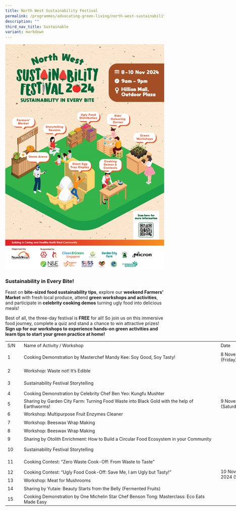 ```yaml
---
title: North West Sustainability Festival
permalink: /programmes/advocating-green-living/north-west-sustainability-festival/
description: ""
third_nav_title: Sustainable
variant: markdown
---
```

![](/images/Sust_Fest_2024_Poster.jpg)
### **Sustainability in Every Bite!**

Feast on **bite-sized food sustainability tips**, explore our **weekend Farmers’ Market** with fresh local produce, attend **green workshops and activities**, and participate in **celebrity cooking demos** turning ugly food into delicious meals!

Best of all, the three-day festival is **FREE** for all! So join us on this immersive food journey, complete a quiz and stand a chance to win attractive prizes! **Sign up for our workshops to experience hands-on green activities and learn tips to start your green practice at home!**

<table style="border-collapse:collapse;width:986pt" width="1315"><colgroup><col style="width:30pt" width="40"><col style="width:523pt" width="697"><col span="2" style="width:104pt" width="139"><col style="width:225pt" width="300"></colgroup><tbody><tr style="height:15.75pt" height="21"><td style="width:30pt;height:15.75pt" class="xl17" height="21" width="40">S/N</td><td style="width:523pt" class="xl18" width="697">Name of Activity / Workshop</td><td style="width:104pt" class="xl17" width="139">Date</td><td style="width:104pt" class="xl17" width="139">Date &amp; Time</td><td style="width:225pt" class="xl19" width="300">Go Link</td></tr><tr style="height:15.75pt" height="21"><td style="width:30pt;height:31.5pt" class="xl55" height="42" width="40" rowspan="2">1</td><td style="width:523pt;height:31.5pt" class="xl57" height="42" width="697" rowspan="2">Cooking Demonstration by Masterchef Mandy Kee: Soy Good, Soy Tasty!</td><td style="width:104pt;height:31.5pt" class="xl52" height="42" width="139" rowspan="2">8 November 2024 (Friday)</td><td style="width:104pt;height:31.5pt" class="xl47" height="42" width="139" rowspan="2">7.30pm – 9.00pm</td><td style="width:225pt;height:31.5pt" class="xl49" height="42" width="300" rowspan="2"><a href="https://go.gov.sg/cookingdemo-chefmandykee">https://go.gov.sg/cookingdemo-chefmandykee</a></td></tr><tr style="height:15.75pt" height="21"></tr><tr style="height:15.75pt" height="21"><td style="height:15.75pt" class="xl21" height="21">2</td><td class="xl22">Workshop: Waste not! It’s Edible</td><td style="width:104pt;height:126.0pt" class="xl52" height="168" width="139" rowspan="8">9 November 2024 (Saturday)</td><td class="xl23">10.00am – 11.00am</td><td class="xl24"><a href="https://go.gov.sg/wastenot-itsedible">https://go.gov.sg/wastenot-itsedible</a></td></tr><tr style="height:15.75pt" height="21"><td style="height:15.75pt" class="xl25" height="21">3</td><td class="xl26">Sustainability Festival Storytelling</td><td class="xl23">10.00am – 11.00am</td><td class="xl24"><a href="https://go.gov.sg/sustfeststorytelling-session1">https://go.gov.sg/sustfeststorytelling-session1</a></td></tr><tr style="height:15.75pt" height="21"><td style="width:30pt;height:15.75pt" class="xl27" height="21" width="40">4</td><td class="xl28">Cooking Demonstration by Celebrity Chef Ben Yeo: Kungfu Mushter</td><td class="xl23">12.00pm – 1.00pm</td><td class="xl24"><a href="https://go.gov.sg/cookingdemo-chefbenyeo">https://go.gov.sg/cookingdemo-chefbenyeo</a></td></tr><tr style="height:15.75pt" height="21"><td style="height:15.75pt" class="xl29" height="21">5</td><td class="xl30">Sharing by Garden City Farm: Turning Food Waste into Black Gold with the help of Earthworms!</td><td class="xl23">1.00pm – 2.00pm</td><td class="xl24"><a href="https://go.gov.sg/turnfoodwasteintoblackgold">https://go.gov.sg/turnfoodwasteintoblackgold</a></td></tr><tr style="height:15.75pt" height="21"><td style="height:15.75pt" class="xl21" height="21">6</td><td class="xl22">Workshop: Multipurpose Fruit Enzymes Cleaner</td><td class="xl23">2.00pm – 3.00pm</td><td class="xl24"><a href="https://go.gov.sg/multipurposefruitenzymescleaner">https://go.gov.sg/multipurposefruitenzymescleaner</a></td></tr><tr style="height:15.75pt" height="21"><td style="height:15.75pt" class="xl21" height="21">7</td><td class="xl22">Workshop: Beeswax Wrap Making</td><td class="xl23">4.00pm – 5.00pm</td><td class="xl24"><a href="https://go.gov.sg/beeswrapwaxmaking-session1">https://go.gov.sg/beeswrapwaxmaking-session1</a></td></tr><tr style="height:15.75pt" height="21"><td style="height:15.75pt" class="xl21" height="21">8</td><td class="xl22">Workshop: Beeswax Wrap Making</td><td class="xl23">6.00pm – 7.00pm</td><td class="xl24"><a href="https://go.gov.sg/beeswrapwaxmaking-session2">https://go.gov.sg/beeswrapwaxmaking-session2</a></td></tr><tr style="height:15.75pt" height="21"><td style="height:15.75pt" class="xl29" height="21">9</td><td class="xl30">Sharing by Otolith Enrichment: How to Build a Circular Food Ecosystem in your Community</td><td class="xl23">6.00pm – 7.00pm</td><td class="xl24"><a href="https://go.gov.sg/howtobuildcircularfoodeconomy">https://go.gov.sg/howtobuildcircularfoodeconomy</a></td></tr><tr style="height:15.75pt" height="21"><td style="height:15.75pt" class="xl25" height="21">10</td><td class="xl26">Sustainability Festival Storytelling</td><td style="width:104pt;height:94.5pt" class="xl52" height="126" width="139" rowspan="6">10 November 2024 (Sunday)</td><td class="xl23">10.00am – 11.00am</td><td class="xl24"><a href="https://go.gov.sg/sustfeststorytelling-session3">https://go.gov.sg/sustfeststorytelling-session3</a></td></tr><tr style="height:15.75pt" height="21"><td style="width:30pt;height:15.75pt" class="xl31" height="21" width="40">11</td><td class="xl32">Cooking Contest: “Zero Waste Cook-Off: From Waste to Taste”</td><td class="xl23">10.30am – 11.45am</td><td class="xl24"><a href="https://go.gov.sg/zerowastecookingcontest">https://go.gov.sg/zerowastecookingcontest</a></td></tr><tr style="height:15.75pt" height="21"><td style="width:30pt;height:15.75pt" class="xl31" height="21" width="40">12</td><td class="xl32">Cooking Contest: “Ugly Food Cook-Off: Save Me, I am Ugly but Tasty!”</td><td class="xl23">1.00pm – 2.15pm</td><td class="xl24"><a href="https://go.gov.sg/uglyfoodcookingcontest">https://go.gov.sg/uglyfoodcookingcontest</a></td></tr><tr style="height:15.75pt" height="21"><td style="height:15.75pt" class="xl21" height="21">13</td><td class="xl22">Workshop: Meat for Mushrooms</td><td class="xl23">3.00pm – 4.30pm</td><td class="xl24"><a href="https://go.gov.sg/meatformushrooms">https://go.gov.sg/meatformushrooms</a></td></tr><tr style="height:15.75pt" height="21"><td style="height:15.75pt" class="xl29" height="21">14</td><td class="xl30">Sharing by Yutaie: Beauty Starts from the Belly (Fermented Fruits)</td><td class="xl23">4.00pm – 5.00pm</td><td class="xl24"><a href="https://go.gov.sg/beautystartsfromthebelly">https://go.gov.sg/beautystartsfromthebelly</a></td></tr><tr style="height:15.75pt" height="21"><td style="height:15.75pt" class="xl33" height="21">15</td><td class="xl28">Cooking Demonstration by One Michelin Star Chef Benson Tong: Masterclass: Eco Eats Made Easy</td><td class="xl23">5.00pm – 6.30pm</td><td class="xl24"><a href="https://go.gov.sg/cookingdemo-chefbensontong">https://go.gov.sg/cookingdemo-chefbensontong</a></td></tr></tbody></table>
